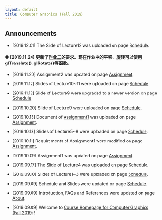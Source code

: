 ```yaml
---
layout: default
title: Computer Graphics (Fall 2019)
---
```


## Announcements
- [2019.12.01] The Slide of Lecture12 was uploaded on page [Schedule](https://sysucg2019.github.io/schedule). 

#### ● [2019.11.24] 更新了[作业二](https://sysucg2019.github.io/assignment)的要求。现在作业中的平移、旋转可以使用glTranslate(), glRotate()等函数。

- [2019.11.20] Assignment2 was updated on page [Assignment](https://sysucg2019.github.io/assignment).

- [2019.11.12] Slides of Lecture10~11 were uploaded on page [Schedule](https://sysucg2019.github.io/schedule)

- [2019.11.12] Slide of Lecture9 were upgraded to a newer version on page [Schedule](https://sysucg2019.github.io/schedule)

- [2019.10.20] Slide of Lecture9 were uploaded on page [Schedule](https://sysucg2019.github.io/schedule). 

- [2019.10.13] Document of [Assignment1](https://github.com/sysucg2019/sysucg2019.github.io/raw/master/Assignment1.pdf) was uploaded on page [Assignment](https://sysucg2019.github.io/assignment). 

- [2019.10.13] Slides of Lecture5~8 were uploaded on page [Schedule](https://sysucg2019.github.io/schedule). 

- [2019.10.11] Requirements of Assignment1 were modified on page [Assignment](https://sysucg2019.github.io/assignment).

- [2019.10.09] Assignment1 was updated on page [Assignment](https://sysucg2019.github.io/assignment).

- [2019.09.17] The Slide of Lecture4 was uploaded on page [Schedule](https://sysucg2019.github.io/schedule). 

- [2019.09.10] Slides of Lecture1~3 were uploaded on page [Schedule](https://sysucg2019.github.io/schedule). 

- [2019.09.09] Schedule and Slides were updated on page [Schedule](https://sysucg2019.github.io/schedule).

- [2019.09.09] Introduction, FAQs and References were updated on page [About](https://sysucg2019.github.io/about).

- [2019.09.09] Welcome to [Course Homepage for Computer Graphics (Fall 2019)](https://sysucg2019.github.io) !
